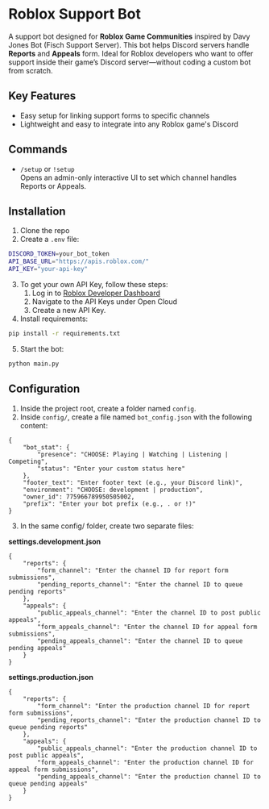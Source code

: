 # Roblox Support Bot
A support bot designed for **Roblox Game Communities** inspired by Davy Jones Bot (Fisch Support Server). This bot helps Discord servers handle **Reports** and **Appeals** form. Ideal for Roblox developers who want to offer support inside their game’s Discord server—without coding a custom bot from scratch.

## Key Features
- Easy setup for linking support forms to specific channels
- Lightweight and easy to integrate into any Roblox game's Discord

## Commands
- `/setup` or `!setup`  
  Opens an admin-only interactive UI to set which channel handles Reports or Appeals.

## Installation
1. Clone the repo
2. Create a `.env` file:
```bash
DISCORD_TOKEN=your_bot_token
API_BASE_URL="https://apis.roblox.com/"
API_KEY="your-api-key"
```
3. To get your own API Key, follow these steps:
   1. Log in to [Roblox Developer Dashboard](https://create.roblox.com/dashboard/credentials?activeTab=ApiKeysTab)
   2. Navigate to the API Keys under Open Cloud
   3. Create a new API Key.
4. Install requirements:
```bash
pip install -r requirements.txt
```
5. Start the bot:
```bash
python main.py
```

## Configuration
1. Inside the project root, create a folder named `config`.
2. Inside `config/`, create a file named `bot_config.json` with the following content:
```
{
    "bot_stat": {
        "presence": "CHOOSE: Playing | Watching | Listening | Competing",
        "status": "Enter your custom status here"
    },
    "footer_text": "Enter footer text (e.g., your Discord link)",
    "environment": "CHOOSE: development | production",
    "owner_id": 775966789950505002,
    "prefix": "Enter your bot prefix (e.g., . or !)"
}
```
3. In the same config/ folder, create two separate files:

**settings.development.json**
```
{
    "reports": {
        "form_channel": "Enter the channel ID for report form submissions",
        "pending_reports_channel": "Enter the channel ID to queue pending reports"
    },
    "appeals": {
        "public_appeals_channel": "Enter the channel ID to post public appeals",
        "form_appeals_channel": "Enter the channel ID for appeal form submissions",
        "pending_appeals_channel": "Enter the channel ID to queue pending appeals"
    }
}
```

**settings.production.json**
```
{
    "reports": {
        "form_channel": "Enter the production channel ID for report form submissions",
        "pending_reports_channel": "Enter the production channel ID to queue pending reports"
    },
    "appeals": {
        "public_appeals_channel": "Enter the production channel ID to post public appeals",
        "form_appeals_channel": "Enter the production channel ID for appeal form submissions",
        "pending_appeals_channel": "Enter the production channel ID to queue pending appeals"
    }
}
```